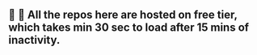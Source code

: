 ## 👋 📢 All the repos here are hosted on free tier, which takes min 30 sec to load after 15 mins of inactivity.
